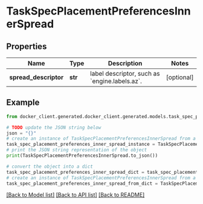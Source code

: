 # TaskSpecPlacementPreferencesInnerSpread


## Properties

Name | Type | Description | Notes
------------ | ------------- | ------------- | -------------
**spread_descriptor** | **str** | label descriptor, such as &#x60;engine.labels.az&#x60;.  | [optional] 

## Example

```python
from docker_client.generated.docker_client.generated.models.task_spec_placement_preferences_inner_spread import TaskSpecPlacementPreferencesInnerSpread

# TODO update the JSON string below
json = "{}"
# create an instance of TaskSpecPlacementPreferencesInnerSpread from a JSON string
task_spec_placement_preferences_inner_spread_instance = TaskSpecPlacementPreferencesInnerSpread.from_json(json)
# print the JSON string representation of the object
print(TaskSpecPlacementPreferencesInnerSpread.to_json())

# convert the object into a dict
task_spec_placement_preferences_inner_spread_dict = task_spec_placement_preferences_inner_spread_instance.to_dict()
# create an instance of TaskSpecPlacementPreferencesInnerSpread from a dict
task_spec_placement_preferences_inner_spread_from_dict = TaskSpecPlacementPreferencesInnerSpread.from_dict(task_spec_placement_preferences_inner_spread_dict)
```
[[Back to Model list]](../README.md#documentation-for-models) [[Back to API list]](../README.md#documentation-for-api-endpoints) [[Back to README]](../README.md)


